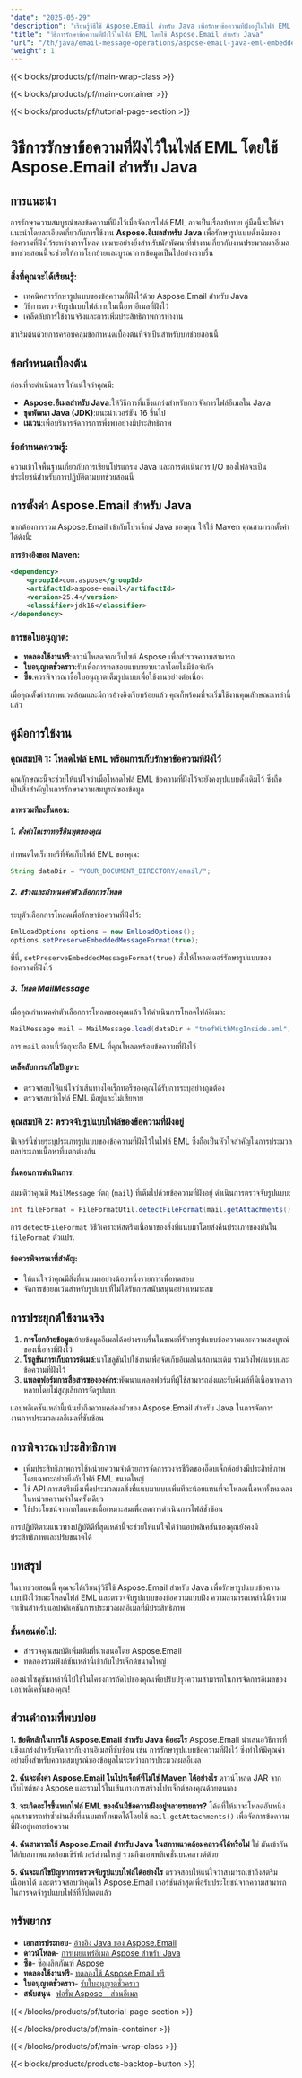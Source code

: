 ```yaml
---
"date": "2025-05-29"
"description": "เรียนรู้วิธีใช้ Aspose.Email สำหรับ Java เพื่อรักษาข้อความที่ฝังอยู่ในไฟล์ EML ด้วยคู่มือที่ครอบคลุมนี้ซึ่งประกอบด้วยคำแนะนำทีละขั้นตอนและเคล็ดลับด้านประสิทธิภาพ"
"title": "วิธีการรักษาข้อความที่ฝังไว้ในไฟล์ EML โดยใช้ Aspose.Email สำหรับ Java"
"url": "/th/java/email-message-operations/aspose-email-java-eml-embedded-messages-preservation/"
"weight": 1
---
```


{{< blocks/products/pf/main-wrap-class >}}

{{< blocks/products/pf/main-container >}}

{{< blocks/products/pf/tutorial-page-section >}}
# วิธีการรักษาข้อความที่ฝังไว้ในไฟล์ EML โดยใช้ Aspose.Email สำหรับ Java

## การแนะนำ

การรักษาความสมบูรณ์ของข้อความที่ฝังไว้เมื่อจัดการไฟล์ EML อาจเป็นเรื่องท้าทาย คู่มือนี้จะให้คำแนะนำโดยละเอียดเกี่ยวกับการใช้งาน **Aspose.อีเมลสำหรับ Java** เพื่อรักษารูปแบบดั้งเดิมของข้อความที่ฝังไว้ระหว่างการโหลด เหมาะอย่างยิ่งสำหรับนักพัฒนาที่ทำงานเกี่ยวกับงานประมวลผลอีเมล บทช่วยสอนนี้จะช่วยให้การโยกย้ายและบูรณาการข้อมูลเป็นไปอย่างราบรื่น

### สิ่งที่คุณจะได้เรียนรู้:
- เทคนิคการรักษารูปแบบของข้อความที่ฝังไว้ด้วย Aspose.Email สำหรับ Java
- วิธีการตรวจจับรูปแบบไฟล์ภายในเนื้อหาอีเมลที่ฝังไว้
- เคล็ดลับการใช้งานจริงและการเพิ่มประสิทธิภาพการทำงาน

มาเริ่มต้นด้วยการครอบคลุมข้อกำหนดเบื้องต้นที่จำเป็นสำหรับบทช่วยสอนนี้

## ข้อกำหนดเบื้องต้น

ก่อนที่จะดำเนินการ ให้แน่ใจว่าคุณมี:
- **Aspose.อีเมลสำหรับ Java**:ให้วิธีการที่แข็งแกร่งสำหรับการจัดการไฟล์อีเมลใน Java
- **ชุดพัฒนา Java (JDK)**:แนะนำเวอร์ชัน 16 ขึ้นไป
- **เมเวน**:เพื่อบริหารจัดการการพึ่งพาอย่างมีประสิทธิภาพ

### ข้อกำหนดความรู้:
ความเข้าใจพื้นฐานเกี่ยวกับการเขียนโปรแกรม Java และการดำเนินการ I/O ของไฟล์จะเป็นประโยชน์สำหรับการปฏิบัติตามบทช่วยสอนนี้

## การตั้งค่า Aspose.Email สำหรับ Java

หากต้องการรวม Aspose.Email เข้ากับโปรเจ็กต์ Java ของคุณ ให้ใช้ Maven คุณสามารถตั้งค่าได้ดังนี้:

**การอ้างอิงของ Maven:**

```xml
<dependency>
    <groupId>com.aspose</groupId>
    <artifactId>aspose-email</artifactId>
    <version>25.4</version>
    <classifier>jdk16</classifier>
</dependency>
```

### การขอใบอนุญาต:
- **ทดลองใช้งานฟรี**:ดาวน์โหลดจากเว็บไซต์ Aspose เพื่อสำรวจความสามารถ
- **ใบอนุญาตชั่วคราว**:รับเพื่อการทดสอบแบบขยายเวลาโดยไม่มีข้อจำกัด
- **ซื้อ**:ควรพิจารณาซื้อใบอนุญาตเต็มรูปแบบเพื่อใช้งานอย่างต่อเนื่อง

เมื่อคุณตั้งค่าสภาพแวดล้อมและมีการอ้างอิงเรียบร้อยแล้ว คุณก็พร้อมที่จะเริ่มใช้งานคุณลักษณะเหล่านี้แล้ว

## คู่มือการใช้งาน

### คุณสมบัติ 1: โหลดไฟล์ EML พร้อมการเก็บรักษาข้อความที่ฝังไว้

คุณลักษณะนี้จะช่วยให้แน่ใจว่าเมื่อโหลดไฟล์ EML ข้อความที่ฝังไว้จะยังคงรูปแบบดั้งเดิมไว้ ซึ่งถือเป็นสิ่งสำคัญในการรักษาความสมบูรณ์ของข้อมูล

#### ภาพรวมทีละขั้นตอน:

##### 1. ตั้งค่าไดเรกทอรีอินพุตของคุณ
กำหนดไดเร็กทอรีที่จัดเก็บไฟล์ EML ของคุณ:

```java
String dataDir = "YOUR_DOCUMENT_DIRECTORY/email/";
```

##### 2. สร้างและกำหนดค่าตัวเลือกการโหลด
ระบุตัวเลือกการโหลดเพื่อรักษาข้อความที่ฝังไว้:

```java
EmlLoadOptions options = new EmlLoadOptions();
options.setPreserveEmbeddedMessageFormat(true);
```
ที่นี่, `setPreserveEmbeddedMessageFormat(true)` สั่งให้โหลดเดอร์รักษารูปแบบของข้อความที่ฝังไว้

##### 3. โหลด MailMessage
เมื่อคุณกำหนดค่าตัวเลือกการโหลดของคุณแล้ว ให้ดำเนินการโหลดไฟล์อีเมล:

```java
MailMessage mail = MailMessage.load(dataDir + "tnefWithMsgInside.eml", options);
```
การ `mail` ตอนนี้วัตถุจะถือ EML ที่คุณโหลดพร้อมข้อความที่ฝังไว้

#### เคล็ดลับการแก้ไขปัญหา:
- ตรวจสอบให้แน่ใจว่าเส้นทางไดเร็กทอรีของคุณได้รับการระบุอย่างถูกต้อง
- ตรวจสอบว่าไฟล์ EML มีอยู่และไม่เสียหาย

### คุณสมบัติ 2: ตรวจจับรูปแบบไฟล์ของข้อความที่ฝังอยู่

ฟีเจอร์นี้ช่วยระบุประเภทรูปแบบของข้อความที่ฝังไว้ในไฟล์ EML ซึ่งถือเป็นหัวใจสำคัญในการประมวลผลประเภทเนื้อหาที่แตกต่างกัน

#### ขั้นตอนการดำเนินการ:
สมมติว่าคุณมี `MailMessage` วัตถุ (`mail`) ที่เต็มไปด้วยข้อความที่ฝังอยู่ ดำเนินการตรวจจับรูปแบบ:

```java
int fileFormat = FileFormatUtil.detectFileFormat(mail.getAttachments().get_Item(0).getContentStream()).getFileFormatType();
```
การ `detectFileFormat` วิธีวิเคราะห์สตรีมเนื้อหาของสิ่งที่แนบมาโดยส่งคืนประเภทของมันใน `fileFormat` ตัวแปร.

#### ข้อควรพิจารณาที่สำคัญ:
- ให้แน่ใจว่าคุณมีสิ่งที่แนบมาอย่างน้อยหนึ่งรายการเพื่อทดสอบ
- จัดการข้อยกเว้นสำหรับรูปแบบที่ไม่ได้รับการสนับสนุนอย่างเหมาะสม

## การประยุกต์ใช้งานจริง

1. **การโยกย้ายข้อมูล**:ย้ายข้อมูลอีเมลได้อย่างราบรื่นในขณะที่รักษารูปแบบข้อความและความสมบูรณ์ของเนื้อหาที่ฝังไว้
2. **โซลูชันการเก็บถาวรอีเมล์**:นำโซลูชันไปใช้งานเพื่อจัดเก็บอีเมลในสถานะเดิม รวมถึงไฟล์แนบและข้อความที่ฝังไว้
3. **แพลตฟอร์มการสื่อสารขององค์กร**:พัฒนาแพลตฟอร์มที่ผู้ใช้สามารถส่งและรับอีเมล์ที่มีเนื้อหาหลากหลายโดยไม่สูญเสียการจัดรูปแบบ

แอปพลิเคชันเหล่านี้เน้นย้ำถึงความคล่องตัวของ Aspose.Email สำหรับ Java ในการจัดการงานการประมวลผลอีเมลที่ซับซ้อน

## การพิจารณาประสิทธิภาพ
- เพิ่มประสิทธิภาพการใช้หน่วยความจำด้วยการจัดการวงจรชีวิตของอ็อบเจ็กต์อย่างมีประสิทธิภาพ โดยเฉพาะอย่างยิ่งกับไฟล์ EML ขนาดใหญ่
- ใช้ API การสตรีมมิ่งเพื่อประมวลผลสิ่งที่แนบมาแบบเพิ่มทีละน้อยแทนที่จะโหลดเนื้อหาทั้งหมดลงในหน่วยความจำในครั้งเดียว
- ใช้ประโยชน์จากกลไกแคชเมื่อเหมาะสมเพื่อลดการดำเนินการไฟล์ซ้ำซ้อน

การปฏิบัติตามแนวทางปฏิบัติดีที่สุดเหล่านี้จะช่วยให้แน่ใจได้ว่าแอปพลิเคชันของคุณยังคงมีประสิทธิภาพและปรับขนาดได้

## บทสรุป

ในบทช่วยสอนนี้ คุณจะได้เรียนรู้วิธีใช้ Aspose.Email สำหรับ Java เพื่อรักษารูปแบบข้อความแบบฝังไว้ขณะโหลดไฟล์ EML และตรวจจับรูปแบบของข้อความแบบฝัง ความสามารถเหล่านี้มีความจำเป็นสำหรับแอปพลิเคชันการประมวลผลอีเมลที่มีประสิทธิภาพ

### ขั้นตอนต่อไป:
- สำรวจคุณสมบัติเพิ่มเติมที่นำเสนอโดย Aspose.Email
- ทดลองรวมฟังก์ชันเหล่านี้เข้ากับโปรเจ็กต์ขนาดใหญ่

ลองนำโซลูชันเหล่านี้ไปใช้ในโครงการถัดไปของคุณเพื่อปรับปรุงความสามารถในการจัดการอีเมลของแอปพลิเคชันของคุณ!

## ส่วนคำถามที่พบบ่อย

**1. ข้อดีหลักในการใช้ Aspose.Email สำหรับ Java คืออะไร**
Aspose.Email นำเสนอวิธีการที่แข็งแกร่งสำหรับจัดการกับงานอีเมลที่ซับซ้อน เช่น การรักษารูปแบบข้อความที่ฝังไว้ ซึ่งทำให้มีคุณค่าอย่างยิ่งสำหรับความสมบูรณ์ของข้อมูลในระหว่างการประมวลผลอีเมล

**2. ฉันจะตั้งค่า Aspose.Email ในโปรเจ็กต์ที่ไม่ใช่ Maven ได้อย่างไร**
ดาวน์โหลด JAR จากเว็บไซต์ของ Aspose และรวมไว้ในเส้นทางการสร้างโปรเจ็กต์ของคุณด้วยตนเอง

**3. จะเกิดอะไรขึ้นหากไฟล์ EML ของฉันมีข้อความฝังอยู่หลายรายการ?**
โค้ดที่ให้มาจะโหลดอันหนึ่ง คุณสามารถทำซ้ำผ่านสิ่งที่แนบมาทั้งหมดได้โดยใช้ `mail.getAttachments()` เพื่อจัดการข้อความที่ฝังอยู่หลายข้อความ

**4. ฉันสามารถใช้ Aspose.Email สำหรับ Java ในสภาพแวดล้อมคลาวด์ได้หรือไม่**
ใช่ มันเข้ากันได้กับสภาพแวดล้อมเซิร์ฟเวอร์ส่วนใหญ่ รวมถึงแอพพลิเคชั่นบนคลาวด์ด้วย

**5. ฉันจะแก้ไขปัญหาการตรวจจับรูปแบบไฟล์ได้อย่างไร**
ตรวจสอบให้แน่ใจว่าสามารถเข้าถึงสตรีมเนื้อหาได้ และตรวจสอบว่าคุณใช้ Aspose.Email เวอร์ชันล่าสุดเพื่อรับประโยชน์จากความสามารถในการจดจำรูปแบบไฟล์ที่อัปเดตแล้ว

## ทรัพยากร
- **เอกสารประกอบ**- [อ้างอิง Java ของ Aspose.Email](https://reference.aspose.com/email/java/)
- **ดาวน์โหลด**- [การเผยแพร่อีเมล Aspose สำหรับ Java](https://releases.aspose.com/email/java/)
- **ซื้อ**- [ซื้อผลิตภัณฑ์ Aspose](https://purchase.aspose.com/buy)
- **ทดลองใช้งานฟรี**- [ทดลองใช้ Aspose Email ฟรี](https://releases.aspose.com/email/java/)
- **ใบอนุญาตชั่วคราว**- [รับใบอนุญาตชั่วคราว](https://purchase.aspose.com/temporary-license/)
- **สนับสนุน**- [ฟอรั่ม Aspose - ส่วนอีเมล](https://forum.aspose.com/c/email/10)

{{< /blocks/products/pf/tutorial-page-section >}}

{{< /blocks/products/pf/main-container >}}

{{< /blocks/products/pf/main-wrap-class >}}

{{< blocks/products/products-backtop-button >}}